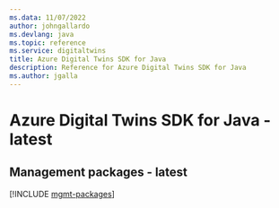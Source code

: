 ```yaml
---
ms.data: 11/07/2022
author: johngallardo
ms.devlang: java
ms.topic: reference
ms.service: digitaltwins
title: Azure Digital Twins SDK for Java
description: Reference for Azure Digital Twins SDK for Java
ms.author: jgalla
---
```

# Azure Digital Twins SDK for Java - latest

## Management packages - latest
[!INCLUDE [mgmt-packages](digital-twins-mgmt-index.md)]